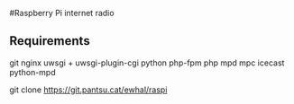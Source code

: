#Raspberry Pi internet radio

## Requirements
git
nginx
uwsgi + uwsgi-plugin-cgi
python
php-fpm
php
mpd
mpc
icecast
python-mpd

git clone https://git.pantsu.cat/ewhal/raspi


